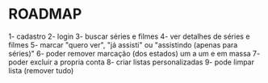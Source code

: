 # ROADMAP

1- cadastro
2- login
3- buscar séries e filmes
4- ver detalhes de séries e filmes
5- marcar "quero ver", "já assisti" ou "assistindo (apenas para séries)"
6- poder remover marcação (dos estados) um a um e em massa
7- poder excluir a propria conta
8- criar listas personalizadas
9- pode limpar lista (remover tudo)
